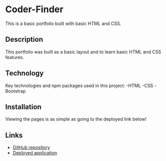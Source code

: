# Coder-Finder
This is a basic portfolio built with basic HTML and CSS.

## Description
This portfolio was built as a basic layout and to learn basic HTML and CSS features.

## Technology
Key technologies and npm packages used in this project:
-HTML
-CSS
-Bootstrap

## Installation
Viewing the pages is as simple as going to the deployed link below!

## Links
- [GitHub repository]()
- [Deployed application]()
